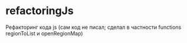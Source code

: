 # refactoringJs
Рефакторинг кода js (сам код не писал; сделал в частности functions regionToList и openRegionMap)
